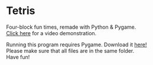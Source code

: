 # Tetris
Four-block fun times, remade with Python &amp; Pygame.<br>
<a href="https://www.youtube.com/watch?v=ZwtA-kfP0CE&feature=youtu.be">Click here</a> for a video demonstration. 

Running this program requires Pygame. Download it <a href="https://bitbucket.org/pygame/pygame/downloads" target="a_blank"> here! </a> <br>
Please make sure that all files are in the same folder. <br>
Have fun!
